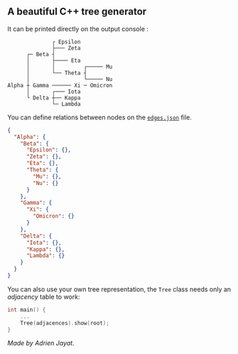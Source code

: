 ## A beautiful C++ tree generator

It can be printed directly on the output console :
```text
              ┌ Epsilon
              ├─── Zeta
      ┌─ Beta ┤
      │       ├──── Eta
      │       │         ┌───── Mu
      │       └── Theta ┤
      │                 └───── Nu
Alpha ┼ Gamma ────── Xi ─ Omicron
      │       ┌─── Iota
      └ Delta ┼── Kappa
              └─ Lambda
```

You can define relations between nodes on the 
[`edges.json`](https://github.com/Adridri24/TreeGenerator/blob/master/src/json/edges.json)
file.
```json
{
  "Alpha": {
    "Beta": {
      "Epsilon": {},
      "Zeta": {},
      "Eta": {},
      "Theta": {
        "Mu": {},
        "Nu": {}
      }
    },
    "Gamma": {
      "Xi": {
        "Omicron": {}
      }
    },
    "Delta": {
      "Iota": {},
      "Kappa": {},
      "Lambda": {}
    }
  }
}
```

You can also use your own tree representation, the `Tree` class needs only an
*adjacency* table to work:
```cpp
int main() {
    ...
    Tree(adjacences).show(root);
}
```

*Made by Adrien Jayat.*